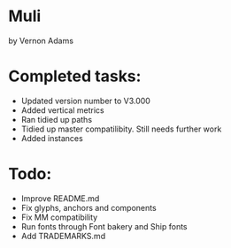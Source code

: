 # Muli
by Vernon Adams

# Completed tasks:
- Updated version number to V3.000
- Added vertical metrics
- Ran tidied up paths
- Tidied up master compatilibity. Still needs further work
- Added instances

# Todo:
- Improve README.md
- Fix glyphs, anchors and components
- Fix MM compatibility
- Run fonts through Font bakery and Ship fonts
- Add TRADEMARKS.md